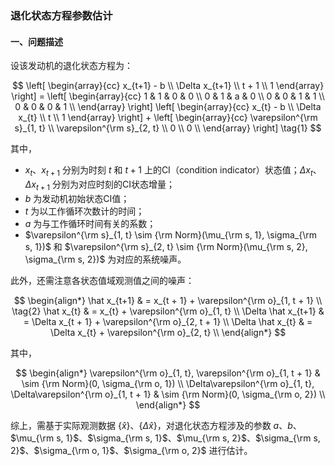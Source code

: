 ### 退化状态方程参数估计

#### 一、问题描述
设该发动机的退化状态方程为：

$$
\left[
    \begin{array}{cc}
    x_{t+1} - b \\
    \Delta x_{t+1} \\
    t + 1 \\
    1
    \end{array}
\right] = 
\left[
    \begin{array}{cc}
        1 & 1 & 0 & 0 \\
        0 & 1 & a & 0 \\
        0 & 0 & 1 & 1 \\
        0 & 0 & 0 & 1 \\
    \end{array}
\right] \left[
    \begin{array}{cc}
    x_{t} - b \\
    \Delta x_{t} \\
    t \\
    1
    \end{array}
\right] + \left[
    \begin{array}{cc}
        \varepsilon^{\rm s}_{1, t} \\
        \varepsilon^{\rm s}_{2, t} \\
        0 \\
        0 \\
    \end{array}
\right] \tag{1}
$$

其中，
* $x_t$、$x_{t+1}$ 分别为时刻 $t$ 和 $t+1$ 上的CI（condition indicator）状态值；$\Delta x_t$、$\Delta x_{t+1}$ 分别为对应时刻的CI状态增量；
* $b$ 为发动机初始状态CI值；
* $t$ 为以工作循环次数计的时间；
* $a$ 为与工作循环时间有关的系数；
* $\varepsilon^{\rm s}_{1, t} \sim {\rm Norm}(\mu_{\rm s, 1}, \sigma_{\rm s, 1})$ 和 $\varepsilon^{\rm s}_{2, t} \sim {\rm Norm}(\mu_{\rm s, 2}, \sigma_{\rm s, 2})$ 为对应的系统噪声。

此外，还需注意各状态值域观测值之间的噪声：

$$
\begin{align*}
    \hat x_{t+1} & = x_{t + 1} + \varepsilon^{\rm o}_{1, t + 1} \\ \tag{2}
    \hat x_{t} & = x_{t} + \varepsilon^{\rm o}_{1, t} \\
    \Delta \hat x_{t+1} & = \Delta x_{t + 1} + \varepsilon^{\rm o}_{2, t + 1} \\
    \Delta \hat x_{t} & = \Delta x_{t} + \varepsilon^{\rm o}_{2, t} \\
\end{align*}
$$

其中，

$$
\begin{align*}    
    \varepsilon^{\rm o}_{1, t}, \varepsilon^{\rm o}_{1, t + 1} & \sim {\rm Norm}(0, \sigma_{\rm o, 1}) \\
    \Delta\varepsilon^{\rm o}_{1, t}, \Delta\varepsilon^{\rm o}_{1, t + 1} & \sim {\rm Norm}(0, \sigma_{\rm o, 2}) \\
\end{align*}
$$

综上，需基于实际观测数据 $\left\{\hat x\right\}$、$\left\{\Delta\hat x\right\}$，对退化状态方程涉及的参数 $a$、$b$、$\mu_{\rm s, 1}$、$\sigma_{\rm s, 1}$、$\mu_{\rm s, 2}$、$\sigma_{\rm s, 2}$、$\sigma_{\rm o, 1}$、$\sigma_{\rm o, 2}$ 进行估计。